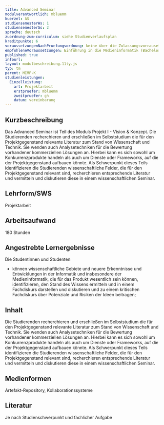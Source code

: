 ```yaml
---
title: Advanced Seminar
modulverantwortlich: mbluemm
kuerzel: AS
studiensemesterWs: 1
studiensemesterSs: 2
sprache: deutsch
zuordnung-zum-curriculum: siehe Studienverlaufsplan
kreditpunkte: 6
voraussetzungenNachPruefungsordnung: keine über die Zulassungsvorrausetzungen zum Studium hinausgehenden
empfohleneVoraussetzungen: Einführung in die Medieninformatik (Bachelor), Mensch-Computer Interaktion (Bachelor), einschlägige Konzeptionskenntnisse und -erfahrungen in Projekten im Studienschwerpunkt
published: true
infourl: 
layout: modulbeschreibung.11ty.js
typ: tm
parent: MIMP-K
studienleistungen:
  Einzelleistung:
    art: Projektarbeit
    erstpruefer: mbluemm
    zweitpruefer: gh
    datum: vereinbarung
---
```


## Kurzbeschreibung
Das Advanced Seminar ist Teil des Moduls Projekt I - Vision & Konzept. Die Studierenden recherchieren und erschließen im Selbststudium die für den Projektgegenstand relevante Literatur zum Stand von Wissenschaft und Technik. Sie wenden auch Analysetechniken für die Bewertung vorhandener kommerziellen Lösungen an. Hierbei kann es sich sowohl um Konkurrenzprodukte handeln als auch um Dienste oder Frameworks, auf die der Projektgegenstand aufbauen könnte. Als Schwerpunkt dieses Teils identifizieren die Studierenden wissenschaftliche Felder, die für den Projektgegenstand relevant sind, recherchieren entsprechende Literatur und vermitteln und diskutieren diese in einem wissenschaftlichen Seminar.

## Lehrform/SWS 
Projektarbeit

## Arbeitsaufwand 
180 Stunden

## Angestrebte Lernergebnisse
Die Studentinnen und Studenten

- können wissenschaftliche Gebiete und neuere Erkenntnisse und Entwicklungen in der Informatik und insbesondere der Medieninformatik, die für das Produkt wesentlich sein können, identifizieren, den Stand des Wissens ermitteln und in einem Fachdiskurs darstellen und diskutieren und zu einem kritischen Fachdiskurs über Potenziale und Risiken der Ideen beitragen;

## Inhalt
Die Studierenden recherchieren und erschließen im Selbststudium die für den Projektgegenstand relevante Literatur zum Stand von Wissenschaft und Technik. Sie wenden auch Analysetechniken für die Bewertung vorhandener kommerziellen Lösungen an. Hierbei kann es sich sowohl um Konkurrenzprodukte handeln als auch um Dienste oder Frameworks, auf die der Projektgegenstand aufbauen könnte. Als Schwerpunkt dieses Teils identifizieren die Studierenden wissenschaftliche Felder, die für den Projektgegenstand relevant sind, recherchieren entsprechende Literatur und vermitteln und diskutieren diese in einem wissenschaftlichen Seminar.


## Medienformen
Artefakt-Repository, Kollaborationssysteme

## Literatur
Je nach Studienschwerpunkt und fachlicher Aufgabe
